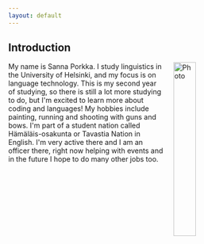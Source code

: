 ```yaml
---
layout: default
---
```


## Introduction

<img src="assets/images/me.jpg" alt="Photo" hspace="20" width="30%" align="right"/>
My name is Sanna Porkka. I study linguistics in the University of Helsinki, and my focus is on language technology. This is my second year of studying, so there is still a lot more studying to do, but I'm excited to learn more about coding and languages! My hobbies include painting, running and shooting with guns and bows. I'm part of a student nation called Hämäläis-osakunta or Tavastia Nation in English. I'm very active there and I am an officer there, right now helping with events and in the future I hope to do many other jobs too.
